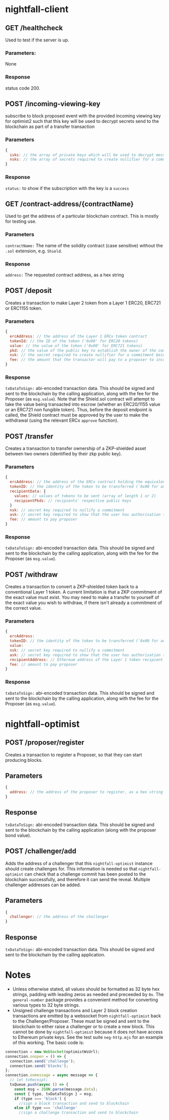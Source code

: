# nightfall-client

## GET /healthcheck

Used to test if the server is up.

### Parameters:

None

### Response

status code 200.

## POST /incoming-viewing-key

subscribe to block proposed event with the provided incoming viewing key for optimist2 such that
this key will be used to decrypt secrets send to the blockchain as part of a transfer transaction

### Parameters

```js
{
  ivks: // the array of private keys which will be used to decrypt messages
  nsks: // the array of secrets required to create nullifier for a commitment being spent. Required to store nullifier for a commitment being created in DB
}
```

### Response

`status:` to show if the subscription with the key is a `success`

## GET /contract-address/{contractName}

Used to get the address of a particular blockchain contract. This is mostly for testing use.

### Parameters

`contractName:` The name of the solidity contract (case sensitive) without the `.sol` extension,
e.g. `Shield`.

### Response

`address:` The requested contract address, as a hex string

## POST /deposit

Creates a transaction to make Layer 2 token from a Layer 1 ERC20, ERC721 or ERC1155 token.

### Parameters

```js
{
  ercAddress: // the address of the Layer 1 ERCx token contract
  tokenId: // the ID of the token ('0x00' for ERC20 tokens)
  value: // the value of the token ('0x00' for ERC721 tokens)
  pkd: // the value of the public key to establish the owner of the commitment
  nsk: // the secret required to create nullifier for a commitment being spent. Required to store nullifier for a commitment being created in DB
  fee: // the amount that the transactor will pay to a proposer to incorporate the transaction in a Layer 2 block.
}
```

### Response

`txDataToSign:` abi-encoded transaction data. This should be signed and sent to the blockchain by
the calling application, along with the fee for the Proposer (as `msg.value`). Note that the
Shield.sol contract will attempt to take the value being transacted into escrow (whether an
ERC20/1155 value or an ERC721 non fungible token). Thus, before the deposit endpoint is called, the
Shield contract must be approved by the user to make the withdrawal (using the relevant ERCx
`approve` function).

## POST /transfer

Creates a transaction to transfer ownership of a ZKP-shielded asset between two owners (identified
by their zkp public key).

### Parameters

```js
{
  ercAddress: // the address of the ERCx contract holding the equivalent Layer 1 tokens
  tokenID: // the identity of the token to be transferred (`0x00 for an ERC20`)
  recipientData: {
    values: // values of tokens to be sent (array of length 1 or 2)
    recipientPkds: // recipients' respective public keys
  }
  nsk: // secret key required to nullify a commitment
  ask: // secret key required to show that the user has authorisation to spend commitment by proving they creating the pkd used in commitment using ask and nsk
  fee: // amount to pay proposer
}
```

### Response

`txDataToSign:` abi-encoded transaction data. This should be signed and sent to the blockchain by
the calling application, along with the fee for the Proposer (as `msg.value`).

## POST /withdraw

Creates a transaction to convert a ZKP-shielded token back to a conventional Layer 1 token. A
current limitation is that a ZKP commitment of the exact value must exist. You may need to make a
transfer to yourself of the exact value you wish to withdraw, if there isn't already a commitment of
the correct value.

### Parameters

```js
{
  ercAddress:
  tokenID: // the identity of the token to be transferred (`0x00 for an ERC20`)
  value:
  nsk: // secret key required to nullify a commitment
  ask: // secret key required to show that the user has authorisation to spend commitment by proving they creating the pkd used in commitment using ask and nsk
  recipientAddress: // Ethereum address of the Layer 1 token recipient
  fee: // amount to pay proposer
}
```

### Response

`txDataToSign:` abi-encoded transaction data. This should be signed and sent to the blockchain by
the calling application, along with the fee for the Proposer (as `msg.value`).

# nightfall-optimist

## POST /proposer/register

Creates a transaction to register a Proposer, so that they can start producing blocks.

## Parameters

```js
{
  address: // the address of the proposer to register, as a hex string
}
```

## Response

`txDataToSign:` abi-encoded transaction data. This should be signed and sent to the blockchain by
the calling application (along with the proposer bond value).

## POST /challenger/add

Adds the address of a challenger that this `nightfall-optimist` instance should create challenges
for. This information is needed so that `nightfall-optimist` can check that a challenge commit has
been posted to the blockchain successfully, and therefore it can send the reveal. Multiple
challenger addresses can be added.

## Parameters

```js
{
  challenger: // the address of the challenger
}
```

## Response

`txDataToSign:` abi-encoded transaction data. This should be signed and sent to the blockchain by
the calling application.

# Notes

- Unless otherwise stated, all values should be formatted as 32 byte hex strings, padding with
  leading zeros as needed and preceeded by `0x`. The `general-number` package provides a convenient
  method for converting various types to 32 byte strings.
- Unsigned challenge transactions and Layer 2 block creation transactions are emitted by a websocket
  from `nightfall-optimist` back to the Challenger/Proposer. These must be signed and sent to the
  blockchain to either raise a challenger or to create a new block. This cannot be done by
  `nightfall-optimist` because it does not have access to Ethereum private keys. See the test suite
  `neg-http.mjs` for an example of this working. The basic code is:

```js
connection = new WebSocket(optimistWsUrl);
connection.onopen = () => {
  connection.send('challenge');
  connection.send('blocks');
};
connection.onmessage = async message => {
  // let txReceipt;
  txQueue.push(async () => {
    const msg = JSON.parse(message.data);
    const { type, txDataToSign } = msg;
    if (type === 'block') {
      //sign a block transaction and send to blockchain
    else if type === 'challenge'
      //sign a challenge transaction and send to blockchain
```

